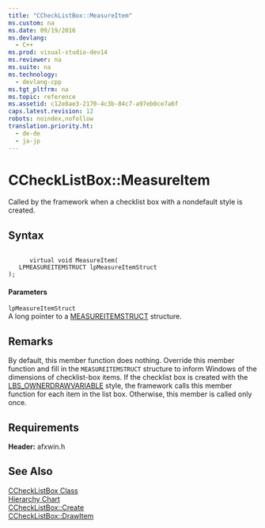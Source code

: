 ```yaml
---
title: "CCheckListBox::MeasureItem"
ms.custom: na
ms.date: 09/19/2016
ms.devlang: 
  - C++
ms.prod: visual-studio-dev14
ms.reviewer: na
ms.suite: na
ms.technology: 
  - devlang-cpp
ms.tgt_pltfrm: na
ms.topic: reference
ms.assetid: c12e8ae3-2170-4c3b-84c7-a97eb0ce7a6f
caps.latest.revision: 12
robots: noindex,nofollow
translation.priority.ht: 
  - de-de
  - ja-jp
---
```

# CCheckListBox::MeasureItem
Called by the framework when a checklist box with a nondefault style is created.  
  
## Syntax  
  
```  
  
      virtual void MeasureItem(  
   LPMEASUREITEMSTRUCT lpMeasureItemStruct   
);  
```  
  
#### Parameters  
 `lpMeasureItemStruct`  
 A long pointer to a [MEASUREITEMSTRUCT](../vs140/MEASUREITEMSTRUCT-Structure.md) structure.  
  
## Remarks  
 By default, this member function does nothing. Override this member function and fill in the `MEASUREITEMSTRUCT` structure to inform Windows of the dimensions of checklist-box items. If the checklist box is created with the [LBS_OWNERDRAWVARIABLE](../vs140/List-Box-Styles.md) style, the framework calls this member function for each item in the list box. Otherwise, this member is called only once.  
  
## Requirements  
 **Header:** afxwin.h  
  
## See Also  
 [CCheckListBox Class](../vs140/CCheckListBox-Class.md)   
 [Hierarchy Chart](../vs140/Hierarchy-Chart.md)   
 [CCheckListBox::Create](../vs140/CCheckListBox--Create.md)   
 [CCheckListBox::DrawItem](../vs140/CCheckListBox--DrawItem.md)